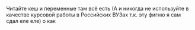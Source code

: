 Читайте кеш и переменные там всё есть
(А и никогда не используйте в качестве курсовой работы в Российских ВУЗах т.к. эту фигню я сам сдал еле еле)
о как
